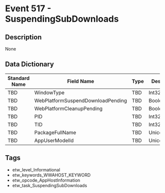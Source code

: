 # Event 517 - SuspendingSubDownloads

## Description
None

## Data Dictionary
|Standard Name|Field Name|Type|Description|Sample Value|
|---|---|---|---|---|
|TBD|WindowType|TBD|Int32|None|None|
|TBD|WebPlatformSuspendDownloadPending|TBD|Boolean|None|None|
|TBD|WebPlatformCleanupPending|TBD|Boolean|None|None|
|TBD|PID|TBD|Int32|None|None|
|TBD|TID|TBD|Int32|None|None|
|TBD|PackageFullName|TBD|UnicodeString|None|None|
|TBD|AppUserModelId|TBD|UnicodeString|None|None|

## Tags
* etw_level_Informational
* etw_keywords_WWAHOST_KEYWORD
* etw_opcode_AppHostInformation
* etw_task_SuspendingSubDownloads